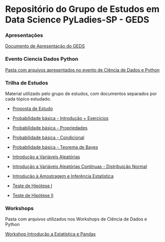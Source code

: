 # Repositório do Grupo de Estudos em Data Science PyLadies-SP - GEDS

### Apresentações
[Documento de Apresentação do GEDS](https://github.com/PyLadiesSP/data-science/blob/master/Apresenta%C3%A7%C3%B5es/Como%20um%20grupo%20de%20estudos%0Aestimula%20a%20troca%20de%20saber%20dentro%20da%0Acomunidade%20Pyladies%20S%C3%A3o%20Paulo.pdf)

### Evento Ciencia Dados Python
[Pasta com arquivos apresentados no evento de Ciência de Dados e Python](https://github.com/PyLadiesSP/data-science/tree/master/Evento_Ciencia_Dados_Python)

### Trilha de Estudos 
Material utilizado pelo grupo de estudos, com documentos separados por cada tópico estudado.

- [Proposta de Estudo](https://pyladiessp.github.io/data-science/Trilha%20de%20Estudos/proposta_estudo.pdf)

- [Probabilidade básica - Introdução + Exercícios](https://github.com/PyLadiesSP/data-science/blob/master/Trilha%20de%20Estudos/01%20material.pdf)

- [Probabilidade básica - Propriedades](https://github.com/PyLadiesSP/data-science/blob/master/Trilha%20de%20Estudos/02%20material.pdf)

- [Probabilidade básica - Condicional](https://github.com/PyLadiesSP/data-science/blob/master/Trilha%20de%20Estudos/03%20material.pdf)

- [Probabilidade básica - Teorema de Bayes](https://github.com/PyLadiesSP/data-science/blob/master/Trilha%20de%20Estudos/04%20material.pdf)

- [Introdução a Variáveis Aleatórias](https://github.com/PyLadiesSP/data-science/blob/master/Trilha%20de%20Estudos/05%20material.pdf)

- [Introdução a Variáveis Aleatórias Contínuas - Distribuição Normal](https://github.com/PyLadiesSP/data-science/blob/master/Trilha%20de%20Estudos/06%20material.pdf)

- [Introdução à Amostragem e Inferência Estatística](https://github.com/PyLadiesSP/data-science/blob/master/Trilha%20de%20Estudos/07%20material.pdf)

- [Teste de Hipótese I](https://github.com/PyLadiesSP/data-science/blob/master/Trilha%20de%20Estudos/08%20material.pdf)

- [Teste de Hipótese II](https://github.com/PyLadiesSP/data-science/blob/master/Trilha%20de%20Estudos/09%20material.pdf)


### Workshops
Pasta com arquivos utilizados nos Workshops de Ciência de Dados e Python

[Workshop Introdução a Estatística e Pandas](https://github.com/PyLadiesSP/data-science/blob/master/workshops/workshop_introdu%C3%A7%C3%A3o_estatistica_pandas/Workshop%20Introdu%C3%A7%C3%A3o%20a%20Estat%C3%ADstica%20e%20Pandas%20Respostas.pdf)
